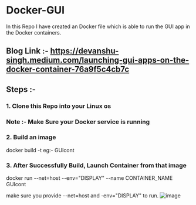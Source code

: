 # Docker-GUI
In this Repo I have created an Docker file which is able to run the GUI app in the Docker containers.

## Blog Link :- https://devanshu-singh.medium.com/launching-gui-apps-on-the-docker-container-76a9f5c4cb7c

## Steps :-

### 1. Clone this Repo into your Linux os
### Note :- Make Sure your Docker service is running

### 2. Build an image

  docker build -t <Name>
  eg:- GUIcont

### 3. After Successfully Build, Launch Container from that image

  docker run --net=host --env="DISPLAY" --name CONTAINER_NAME GUIcont

make sure you provide --net=host and -env="DISPLAY" to run.
  ![image](https://user-images.githubusercontent.com/65216265/120097339-88ff3000-c14d-11eb-9ecd-ecf9774523b9.png)

